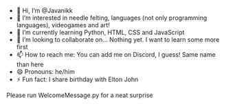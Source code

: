 - 👋 Hi, I’m @Javanikk
- 👀 I’m interested in needle felting, languages (not only programming languages), videogames and art!
- 🌱 I’m currently learning Python, HTML, CSS and JavaScript
- 💞️ I’m looking to collaborate on... Nothing yet. I want to learn some more first
- 📫 How to reach me: You can add me on Discord, I guess! Same name than here
- 😄 Pronouns: he/him
- ⚡ Fun fact: I share birthday with Elton John

Please run WelcomeMessage.py for a neat surprise

<!---
Javanikk/Javanikk is a ✨ special ✨ repository because its `README.md` (this file) appears on your GitHub profile.
You can click the Preview link to take a look at your changes.
--->
